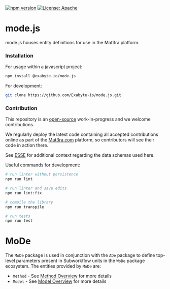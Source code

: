 [![npm version](https://badge.fury.io/js/%40exabyte-io%2Fmode.js.svg)](https://badge.fury.io/js/%40exabyte-io%2Fmode.js)
[![License: Apache](https://img.shields.io/badge/License-Apache-blue.svg)](https://www.apache.org/licenses/LICENSE-2.0)

# mode.js

mode.js houses entity definitions for use in the Mat3ra platform.


### Installation

For usage within a javascript project:

```bash
npm install @exabyte-io/mode.js
```

For development:

```bash
git clone https://github.com/Exabyte-io/mode.js.git
```


### Contribution

This repository is an [open-source](LICENSE.md) work-in-progress and we welcome contributions.

We regularly deploy the latest code containing all accepted contributions online as part of the
[Mat3ra.com](https://mat3ra.com) platform, so contributors will see their code in action there.

See [ESSE](https://github.com/Exabyte-io/esse) for additional context regarding the data schemas used here.

Useful commands for development:

```bash
# run linter without persistence
npm run lint

# run linter and save edits
npm run lint:fix

# compile the library
npm run transpile

# run tests
npm run test
```

MoDe
====

The `MoDe` package is used in conjunction with the `ADe` package to define top-level parameters
present in Subworkflow units in the `WoDe` package ecosystem. The entities provided by `MoDe` are:

- `Method` - See [Method Overview](https://docs.mat3ra.com/models/overview/) for more details
- `Model` - See [Model Overview](https://docs.mat3ra.com/methods/overview/) for more details

